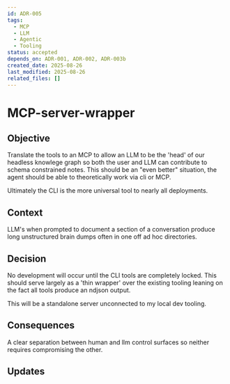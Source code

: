 ```yaml
---
id: ADR-005
tags:
  - MCP
  - LLM
  - Agentic
  - Tooling
status: accepted
depends_on: ADR-001, ADR-002, ADR-003b
created_date: 2025-08-26
last_modified: 2025-08-26
related_files: []
---
```


# MCP-server-wrapper

## Objective
<!-- A concise statement explaining the goal of this decision. -->

Translate the tools to an MCP to allow an LLM to be the 'head' of our headless knowlege graph so both the user and LLM can contribute to schema constrained notes. This should be an "even better" situation, the agent should be able to theoretically work via cli or MCP. 

Ultimately the CLI is the more universal tool to nearly all deployments. 

## Context
<!-- What is the issue that we're seeing that is motivating this decision or change? -->

LLM's when prompted to document a section of a conversation produce long unstructured brain dumps often in one off ad hoc directories. 

## Decision
<!-- What is the change that we're proposing and/or doing? -->

No development will occur until the CLI tools are completely locked. This should serve largely as a 'thin wrapper' over the existing tooling leaning on the fact all tools produce an ndjson output. 

This will be a standalone server unconnected to my local dev tooling. 

## Consequences
<!-- What becomes easier or more difficult to do because of this change? -->

A clear separation between human and llm control surfaces so neither requires compromising the other. 

## Updates
<!-- Changes that happened when the rubber met the road -->

